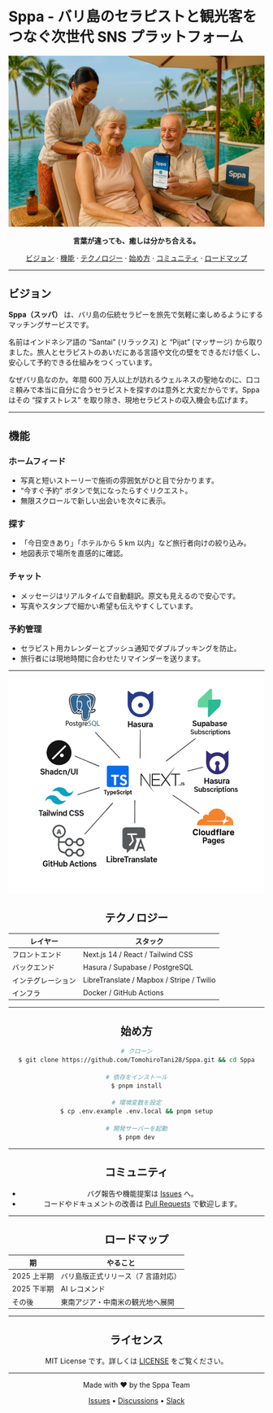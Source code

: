 # Sppa - バリ島のセラピストと観光客をつなぐ次世代 SNS プラットフォーム

<div align="center">
  <img src="public/images/sppa.png" alt="Sppa Logo" />
  <br/>
  <p>

  <strong>言葉が違っても、癒しは分かち合える。</strong>
  <p>
    <a href="#ビジョン">ビジョン</a> ·
    <a href="#機能">機能</a> ·
    <a href="#テクノロジー">テクノロジー</a> ·
    <a href="#始め方">始め方</a> ·
    <a href="#コミュニティ">コミュニティ</a> ·
    <a href="#ロードマップ">ロードマップ</a>
  </p>
</div>

---

## ビジョン

**Sppa（スッパ）** は、バリ島の伝統セラピーを旅先で気軽に楽しめるようにするマッチングサービスです。

名前はインドネシア語の “Santai” (リラックス) と “Pijat” (マッサージ) から取りました。旅人とセラピストのあいだにある言語や文化の壁をできるだけ低くし、安心して予約できる仕組みをつくっています。

なぜバリ島なのか。年間 600 万人以上が訪れるウェルネスの聖地なのに、口コミ頼みで本当に自分に合うセラピストを探すのは意外と大変だからです。Sppa はその “探すストレス” を取り除き、現地セラピストの収入機会も広げます。

---

## 機能

### ホームフィード

- 写真と短いストーリーで施術の雰囲気がひと目で分かります。
- “今すぐ予約” ボタンで気になったらすぐリクエスト。
- 無限スクロールで新しい出会いを次々に表示。

### 探す

- 「今日空きあり」「ホテルから 5 km 以内」など旅行者向けの絞り込み。
- 地図表示で場所を直感的に確認。

### チャット

- メッセージはリアルタイムで自動翻訳。原文も見えるので安心です。
- 写真やスタンプで細かい希望も伝えやすくしています。

### 予約管理

- セラピスト用カレンダーとプッシュ通知でダブルブッキングを防止。
- 旅行者には現地時間に合わせたリマインダーを送ります。

---

  <div align="center">
  <img src="public/images/technology_stack.png" alt="Sppa Logo" />
  <br/>
  <p>

## テクノロジー

| レイヤー | スタック |
| --- | --- |
| フロントエンド | Next.js 14 / React / Tailwind CSS |
| バックエンド | Hasura / Supabase / PostgreSQL |
| インテグレーション | LibreTranslate / Mapbox / Stripe / Twilio |
| インフラ | Docker / GitHub Actions |

---

## 始め方

```bash
# クローン
$ git clone https://github.com/TomohiroTani28/Sppa.git && cd Sppa

# 依存をインストール
$ pnpm install

# 環境変数を設定
$ cp .env.example .env.local && pnpm setup

# 開発サーバーを起動
$ pnpm dev
```

---

## コミュニティ

- バグ報告や機能提案は [Issues](https://github.com/TomohiroTani28/Sppa/issues) へ。
- コードやドキュメントの改善は [Pull Requests](https://github.com/TomohiroTani28/Sppa/pulls) で歓迎します。

---

## ロードマップ

| 期 | やること |
| --- | --- |
| 2025 上半期 | バリ島版正式リリース（7 言語対応） |
| 2025 下半期 | AI レコメンド |
| その後 | 東南アジア・中南米の観光地へ展開 |

---

## ライセンス

MIT License です。詳しくは [LICENSE](LICENSE) をご覧ください。

---

<div align="center">
  <p>Made with ❤️ by the Sppa Team</p>
  <p>
    <a href="https://github.com/TomohiroTani28/Sppa/issues">Issues</a> •
    <a href="https://github.com/TomohiroTani28/Sppa/discussions">Discussions</a> •
    <a href="https://sppaworld.slack.com">Slack</a>
  </p>
</div>
